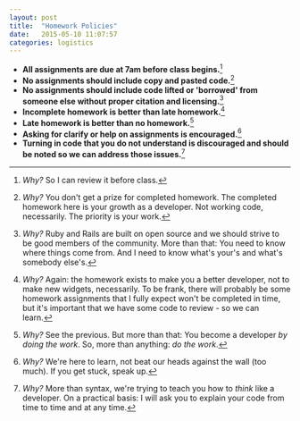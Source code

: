 ```yaml
---
layout: post
title:  "Homework Policies"
date:   2015-05-10 11:07:57
categories: logistics
---
```


* **All assignments are due at 7am before class begins.**[^due]
* **No assignments should include copy and pasted code.**[^copy]
* **No assignments should include code lifted or 'borrowed' from someone else without proper citation and licensing.**[^lift]
* **Incomplete homework is better than late homework.**[^incomplete]
* **Late homework is better than no homework.**[^late]
* **Asking for clarify or help on assignments is encouraged.**[^help]
* **Turning in code that you do not understand is discouraged and should be noted so we can address those issues.**[^understanding]

[^due]: _Why?_ So I can review it before class.
[^copy]: _Why?_ You don't get a prize for completed homework. The completed homework here is your growth as a developer. Not working code, necessarily. The priority is your work.
[^lift]: _Why?_ Ruby and Rails are built on open source and we should strive to be good members of the community. More than that: You need to know where things come from. And I need to know what's your's and what's somebody else's.
[^incomplete]: _Why?_ Again: the homework exists to make you a better developer, not to make new widgets, necessarily. To be frank, there will probably be some homework assignments that I fully expect won't be completed in time, but it's important that we have some code to review - so we can learn.
[^late]: _Why?_ See the previous. But more than that: You become a developer _by doing the work_. So, more than anything: _do the work_.
[^help]: _Why?_ We're here to learn, not beat our heads against the wall (too much). If you get stuck, speak up.
[^understanding]: _Why?_ More than syntax, we're trying to teach you how to _think_ like a developer. On a practical basis: I will ask you to explain your code from time to time and at any time.

